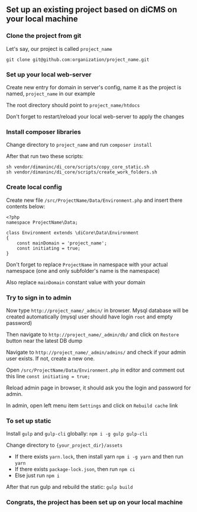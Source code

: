 ## Set up an existing project based on diCMS on your local machine

### Clone the project from git

Let's say, our project is called `project_name`

`git clone git@github.com:organization/project_name.git`

### Set up your local web-server

Create new entry for domain in server's config, name it as the project is named, `project_name` in our example

The root directory should point to `project_name/htdocs`

Don't forget to restart/reload your local web-server to apply the changes

### Install composer libraries

Change directory to `project_name` and run `composer install`

After that run two these scripts:

    sh vendor/dimaninc/di_core/scripts/copy_core_static.sh
    sh vendor/dimaninc/di_core/scripts/create_work_folders.sh

### Create local config

Create new file `/src/ProjectName/Data/Environment.php` and insert there contents below:

    <?php
    namespace ProjectName\Data;
    
    class Environment extends \diCore\Data\Environment
    {
        const mainDomain = 'project_name';
        const initiating = true;
    }

Don't forget to replace `ProjectName` in namespace with your actual namespace (one and only subfolder's name is the namespace)

Also replace `mainDomain` constant value with your domain

### Try to sign in to admin

Now type `http://project_name/_admin/` in browser. Mysql database will be created automatically (mysql user should have login `root` and empty password)

Then navigate to `http://project_name/_admin/db/` and click on `Restore` button near the latest DB dump

Navigate to `http://project_name/_admin/admins/` and check if your admin user exists. If not, create a new one.

Open `/src/ProjectName/Data/Environment.php` in editor and comment out this line `const initiating = true;`

Reload admin page in browser, it should ask you the login and password for admin.

In admin, open left menu item `Settings` and click on `Rebuild cache` link

### To set up static

Install `gulp` and `gulp-cli` globally: `npm i -g gulp gulp-cli`

Change directory to `{your_project_dir}/assets`

* If there exists `yarn.lock`, then install yarn `npm i -g yarn` and then run `yarn`
* If there exists `package-lock.json`, then run `npm ci`
* Else just run `npm i`

After that run gulp and rebuild the static: `gulp build`

### Congrats, the project has been set up on your local machine 
